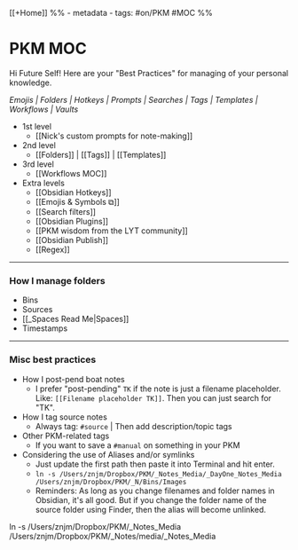 [[+Home]]
%% - metadata
	- tags: #on/PKM #MOC %%
# PKM MOC
Hi Future Self! 
Here are your "Best Practices" for managing of your personal knowledge.

*Emojis | Folders | Hotkeys | Prompts | Searches | Tags | Templates | Workflows | Vaults*

- 1st level 
	- [[Nick's custom prompts for note-making]]
- 2nd level 
	- [[Folders]] | [[Tags]] | [[Templates]]
- 3rd level 
	- [[Workflows MOC]] 
- Extra levels
	- [[Obsidian Hotkeys]]
	- [[Emojis & Symbols ⧉]]
	- [[Search filters]]
	- [[Obsidian Plugins]]
	- [[PKM wisdom from the LYT community]]
	- [[Obsidian Publish]]
	- [[Regex]]

---
### How I manage folders
- Bins
- Sources
- [[_Spaces Read Me|Spaces]]
- Timestamps

---
### Misc best practices
- How I post-pend boat notes
	- I prefer "post-pending" `TK` if the note is just a filename placeholder.  Like: `[[Filename placeholder TK]]`. Then you can just search for "TK".
- How I tag source notes
	- Always tag: `#source`  |  Then add description/topic tags
- Other PKM-related tags
	- If you want to save a `#manual` on something in your PKM
- Considering the use of Aliases and/or symlinks
	- Just update the first path then paste it into Terminal and hit enter.
	- `ln -s /Users/znjm/Dropbox/PKM/_Notes_Media/_DayOne_Notes_Media /Users/znjm/Dropbox/PKM/_N/Bins/Images`
	- Reminders: As long as you change filenames and folder names in Obsidian, it's all good. But if you change the folder name of the source folder using Finder, then the alias will become unlinked.


ln -s /Users/znjm/Dropbox/PKM/_Notes_Media /Users/znjm/Dropbox/PKM/_Notes/media/_Notes_Media

